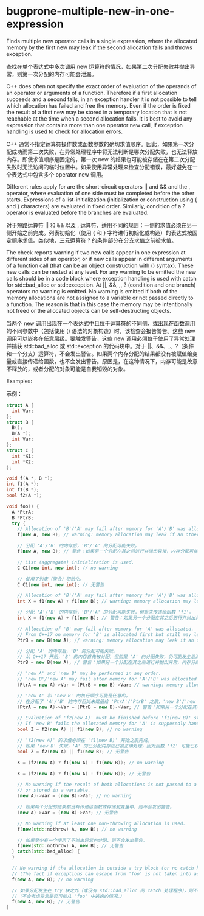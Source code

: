 # bugprone-multiple-new-in-one-expression

Finds multiple new operator calls in a single expression, where the allocated memory by the first new may leak if the second allocation fails and throws exception.

查找在单个表达式中多次调用 new 运算符的情况，如果第二次分配失败并抛出异常，则第一次分配的内存可能会泄漏。

C++ does often not specify the exact order of evaluation of the operands of an operator or arguments of a function. Therefore if a first allocation succeeds and a second fails, in an exception handler it is not possible to tell which allocation has failed and free the memory. Even if the order is fixed the result of a first new may be stored in a temporary location that is not reachable at the time when a second allocation fails. It is best to avoid any expression that contains more than one operator new call, if exception handling is used to check for allocation errors.

C++ 通常不指定运算符操作数或函数参数的确切求值顺序。因此，如果第一次分配成功而第二次失败，在异常处理程序中将无法判断是哪次分配失败，也无法释放内存。即使求值顺序是固定的，第一次 new 的结果也可能被存储在在第二次分配失败时无法访问的临时位置中。如果使用异常处理来检查分配错误，最好避免在一个表达式中包含多个 operator new 调用。

Different rules apply for are the short-circuit operators || and && and the , operator, where evaluation of one side must be completed before the other starts. Expressions of a list-initialization (initialization or construction using { and } characters) are evaluated in fixed order. Similarly, condition of a ? operator is evaluated before the branches are evaluated.

对于短路运算符 || 和 && 以及 , 运算符，适用不同的规则：一侧的求值必须在另一侧开始之前完成。列表初始化（使用 { 和 } 字符进行初始化或构造）的表达式按固定顺序求值。类似地，三元运算符 ? 的条件部分在分支求值之前被求值。

The check reports warning if two new calls appear in one expression at different sides of an operator, or if new calls appear in different arguments of a function call (that can be an object construction with () syntax). These new calls can be nested at any level. For any warning to be emitted the new calls should be in a code block where exception handling is used with catch for std::bad_alloc or std::exception. At ||, &&, ,, ? (condition and one branch) operators no warning is emitted. No warning is emitted if both of the memory allocations are not assigned to a variable or not passed directly to a function. The reason is that in this case the memory may be intentionally not freed or the allocated objects can be self-destructing objects.

当两个 new 调用出现在一个表达式中且位于运算符的不同侧，或出现在函数调用的不同参数中（包括使用 () 语法的对象构造）时，该检查会报告警告。这些 new 调用可以嵌套在任意层级。要触发警告，这些 new 调用必须位于使用了异常处理并捕获 std::bad_alloc 或 std::exception 的代码块中。对于 ||、&&、,、?（条件和一个分支）运算符，不会发出警告。如果两个内存分配的结果都没有被赋值给变量或直接传递给函数，也不会发出警告。原因是，在这种情况下，内存可能是故意不释放的，或者分配的对象可能是自我销毁的对象。

Examples:

示例：

```c++
struct A {
  int Var;
};
struct B {
  B();
  B(A *);
  int Var;
};
struct C {
  int *X1;
  int *X2;
};

void f(A *, B *);
int f1(A *);
int f1(B *);
bool f2(A *);

void foo() {
  A *PtrA;
  B *PtrB;
  try {
    // Allocation of 'B'/'A' may fail after memory for 'A'/'B' was allocated.
    f(new A, new B); // warning: memory allocation may leak if an other allocation is sequenced after it and throws an exception; order of these allocations is undefined

    // 分配 'A'/'B' 的内存后，'B'/'A' 的分配可能失败。
    f(new A, new B); // 警告：如果另一个分配在其之后进行并抛出异常，内存分配可能会泄漏；这些分配的顺序未定义

    // List (aggregate) initialization is used.
    C C1{new int, new int}; // no warning

    // 使用了列表（聚合）初始化。
    C C1{new int, new int}; // 无警告

    // Allocation of 'B'/'A' may fail after memory for 'A'/'B' was allocated but not yet passed to function 'f1'.
    int X = f1(new A) + f1(new B); // warning: memory allocation may leak if an other allocation is sequenced after it and throws an exception; order of these allocations is undefined

    // 分配 'A'/'B' 的内存后，'B'/'A' 的分配可能失败，但尚未传递给函数 'f1'。
    int X = f1(new A) + f1(new B); // 警告：如果另一个分配在其之后进行并抛出异常，内存分配可能会泄漏；这些分配的顺序未定义

    // Allocation of 'B' may fail after memory for 'A' was allocated.
    // From C++17 on memory for 'B' is allocated first but still may leak if allocation of 'A' fails.
    PtrB = new B(new A); // warning: memory allocation may leak if an other allocation is sequenced after it and throws an exception

    // 分配 'A' 的内存后，'B' 的分配可能失败。
    // 从 C++17 开始，'B' 的内存首先被分配，但如果 'A' 的分配失败，仍可能发生泄漏。
    PtrB = new B(new A); // 警告：如果另一个分配在其之后进行并抛出异常，内存分配可能会泄漏

    // 'new A' and 'new B' may be performed in any order.
    // 'new B'/'new A' may fail after memory for 'A'/'B' was allocated but not assigned to 'PtrA'/'PtrB'.
    (PtrA = new A)->Var = (PtrB = new B)->Var; // warning: memory allocation may leak if an other allocation is sequenced after it and throws an exception; order of these allocations is undefined

    // 'new A' 和 'new B' 的执行顺序可能是任意的。
    // 在分配了 'A'/'B' 的内存但尚未赋值给 'PtrA'/'PtrB' 之前，'new B'/'new A' 的分配可能失败。
    (PtrA = new A)->Var = (PtrB = new B)->Var; // 警告：如果另一个分配在其之后进行并抛出异常，内存分配可能会泄漏；这些分配的顺序未定义

    // Evaluation of 'f2(new A)' must be finished before 'f1(new B)' starts.
    // If 'new B' fails the allocated memory for 'A' is supposedly handled correctly because function 'f2' could take the ownership.
    bool Z = f2(new A) || f1(new B); // no warning

    // 'f2(new A)' 的求值必须在 'f1(new B)' 开始之前完成。
    // 如果 'new B' 失败，'A' 的已分配内存应已被正确处理，因为函数 'f2' 可能已获取其所有权。
    bool Z = f2(new A) || f1(new B); // 无警告

    X = (f2(new A) ? f1(new A) : f1(new B)); // no warning

    X = (f2(new A) ? f1(new A) : f1(new B)); // 无警告

    // No warning if the result of both allocations is not passed to a function
    // or stored in a variable.
    (new A)->Var = (new B)->Var; // no warning

    // 如果两个分配的结果都没有传递给函数或存储到变量中，则不会发出警告。
    (new A)->Var = (new B)->Var; // 无警告

    // No warning if at least one non-throwing allocation is used.
    f(new(std::nothrow) A, new B); // no warning

    // 如果至少有一个使用了不抛出异常的分配，则不会发出警告。
    f(new(std::nothrow) A, new B); // 无警告
  } catch(std::bad_alloc) {
  }

  // No warning if the allocation is outside a try block (or no catch handler exists for std::bad_alloc).
  // (The fact if exceptions can escape from 'foo' is not taken into account.)
  f(new A, new B); // no warning

  // 如果分配发生在 try 块之外（或没有 std::bad_alloc 的 catch 处理程序），则不会发出警告。
  //（不会考虑异常是否可能从 'foo' 中逃逸的情况。）
  f(new A, new B); // 无警告
}
```
